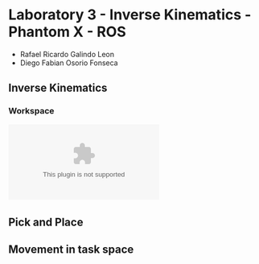 # Laboratory 3 - Inverse Kinematics - Phantom X - ROS
* Rafael Ricardo Galindo Leon
* Diego Fabian Osorio Fonseca


## Inverse Kinematics


### Workspace
![Grafica Espacio de Trabajo](DynaPhantom-Layout1.eps)
## Pick and Place

## Movement in task space

